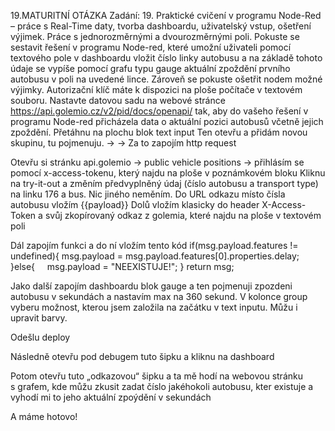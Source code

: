 19.MATURITNÍ OTÁZKA
Zadání: 19. Praktické cvičení v programu Node-Red – práce s Real-Time daty, tvorba dashboardu, uživatelský vstup, ošetření výjimek. Práce s jednorozměrnými a dvourozměrnými poli. 
Pokuste se sestavit řešení v programu Node-red, které umožní uživateli pomocí textového pole v dashboardu vložit číslo linky autobusu a na základě tohoto údaje se vypíše pomocí grafu typu gauge aktuální zpoždění prvního autobusu v poli na uvedené lince. Zároveň se pokuste ošetřit nodem možné výjimky. Autorizační klíč máte k dispozici na ploše počítače v textovém souboru. Nastavte datovou sadu na webové stránce https://api.golemio.cz/v2/pid/docs/openapi/ tak, aby do vašeho řešení v programu Node-red přicházela data o aktuální pozici autobusů včetně jejich zpoždění.
Přetáhnu na plochu blok text input
Ten otevřu a přidám novou skupinu, tu pojmenuju.
  ->
-> 
Za to zapojím http request
 
Otevřu si stránku api.golemio -> public vehicle positions -> přihlásím se pomocí x-access-tokenu, který najdu na ploše v poznámkovém bloku
Kliknu na try-it-out a změním předvyplněný údaj (číslo autobusu a transport type) na linku 176 a bus. Nic jiného neměním. 
Do URL odkazu místo čísla autobusu vložím {{payload}}
Dolů vložím klasicky do header X-Access-Token a svůj zkopírovaný odkaz z golemia, které najdu na ploše v textovém poli






Dál zapojím funkci a do ní vložím tento kód 
if(msg.payload.features != undefined){
msg.payload = msg.payload.features[0].properties.delay;
}else{
    msg.payload = "NEEXISTUJE!";
}
return msg;


Jako další zapojím dashboardu blok gauge a ten pojmenuji zpozdeni autobusu v sekundách a nastavím max na 360 sekund. V kolonce group vyberu možnost, kterou jsem založila na začátku v text inputu. Můžu i upravit barvy. 

Odešlu deploy

Následně otevřu pod debugem tuto šipku a kliknu na dashboard 

Potom otevřu tuto „odkazovou“ šipku a ta mě hodí na webovou stránku s grafem, kde můžu zkusit zadat číslo jakéhokoli autobusu, kter existuje a vyhodí mi to jeho aktuální zpoýdění v sekundách


A máme hotovo!
